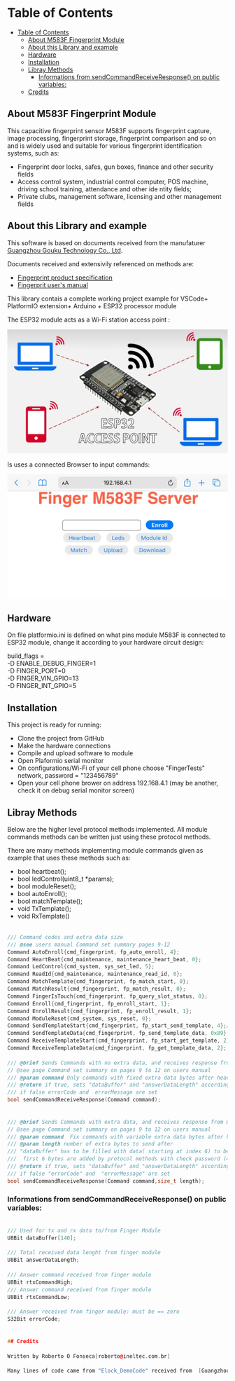# Table of Contents

- [Table of Contents](#table-of-contents)
  - [About M583F Fingerprint Module](#about-m583f-fingerprint-module)
  - [About this Library and example](#about-this-library-and-example)
  - [Hardware](#hardware)
  - [Installation](#installation)
  - [Libray Methods](#libray-methods)
    - [Informations from sendCommandReceiveResponse() on public variables:](#informations-from-sendcommandreceiveresponse-on-public-variables)
  - [Credits](#credits)

## About M583F Fingerprint Module

This capacitive fingerprint sensor M583F supports fingerprint capture, image processing, fingerprint storage, fingerprint comparison and so on and  is widely used and suitable for various fingerprint identification systems, such as:

* Fingerprint door locks, safes, gun boxes, finance and other security fields
* Access control system, industrial control computer, POS machine, driving school
training, attendance and other ide ntity fields;
* Private clubs, management software, licensing and other management fields

## About this Library and example

This software is based on documents received from the manufaturer [Guangzhou Gouku Technology Co., Ltd](https://gocool.en.alibaba.com/company_profile.html?spm=a2700.details.0.0.6c8b5b8emXWpxZ).

Documents received and extensivily referenced on methods are:

* [Fingerprint product specification](assets/M583F-Gouku.pdf)
* [Fingerprit user's manual](assets/user's%20manual_Gouku.pdf)

This library contais a complete working project example for VSCode+ PlatformIO extension+ Arduino + ESP32 processor module

The ESP32 module acts as a Wi-Fi station access point :

![access point](assets/ESP32-access-point.webp)

Is uses a connected Browser to input commands:

![Command Screen](assets/browserCommandScreen.jpeg)

## Hardware

On file platformio.ini is defined on what pins module M583F is connected to ESP32 module, change it according to your hardware circuit design:

build_flags = <br>
    -D ENABLE_DEBUG_FINGER=1 <br>
    -D FINGER_PORT=0 <br>
    -D FINGER_VIN_GPIO=13 <br>
    -D FINGER_INT_GPIO=5 <br>

## Installation

This project is ready for running:

* Clone the project from GitHub
* Make the hardware connections
* Compile and upload software to module
* Open Plaformio serial monitor
* On configurations/Wi-Fi of your cell phone choose "FingerTests" network, password = "123456789"
* Open your cell phone brower on address 192.168.4.1 (may be another, check it on debug serial monitor screen)

## Libray Methods

Below are the higher level protocol methods implemented.
All module commands methods can be written just using these protocol methods.

There are many methods implementing module commands given as example that uses these methods such as:

* bool heartbeat();
* bool ledControl(uint8_t *params);
* bool moduleReset();
* bool autoEnroll();
* bool matchTemplate();
* void TxTemplate();
* void RxTemplate()

```C++

/// Command codes and extra data size
/// @see users manual Command set summary pages 9-12
Command AutoEnroll{cmd_fingerprint, fp_auto_enroll, 4};
Command HeartBeat{cmd_maintenance, maintenance_heart_beat, 0};
Command LedControl{cmd_system, sys_set_led, 5};
Command ReadId{cmd_maintenance, maintenance_read_id, 0};
Command MatchTemplate{cmd_fingerprint, fp_match_start, 0};
Command MatchResult{cmd_fingerprint, fp_match_result, 0};
Command FingerIsTouch{cmd_fingerprint, fp_query_slot_status, 0};
Command Enroll{cmd_fingerprint, fp_enroll_start, 1};
Command EnrollResult{cmd_fingerprint, fp_enroll_result, 1};
Command ModuleReset{cmd_system, sys_reset, 0};
Command SendTemplateStart{cmd_fingerprint, fp_start_send_template, 4};// @see users manual page 36
Command SendTemplateData{cmd_fingerprint, fp_send_template_data, 0x89}; //0x89 is the maximum to be sent at each packet
Command ReceiveTemplateStart{cmd_fingerprint, fp_start_get_template, 2}; // @see users manual page 38
Command ReceiveTemplateData{cmd_fingerprint, fp_get_template_data, 2}; 

/// @brief Sends Commands with no extra data, and receives response from module
// @see page Command set summary on pages 9 to 12 on users manual
/// @param command Only commands with fixed extra data bytes after header
/// @return if true, sets "dataBuffer" and "answerDataLength" according to received data
/// if false errorCode and  errorMessage are set
bool sendCommandReceiveResponse(Command command);


/// @brief Sends Commands with extra data, and receives response from module
// @see page Command set summary on pages 9 to 12 on users manual
/// @param command  Fix commands with variable extra data bytes after header(like 5.21 Fingerprint feature data download)
/// @param length number of extra bytes to send after
/// "dataBuffer" has to be filled with data( starting at index 6) to be sent 
///  first 6 bytes are added by protocol methods with check password (4)+ command(2) 
/// @return if true, sets "dataBuffer" and "answerDataLength" according to received data
/// if false "errorCode" and  "errorMessage" are set
bool sendCommandReceiveResponse(Command command,size_t length);
```

### Informations from sendCommandReceiveResponse() on public variables:

```C++

/// Used for tx and rx data to/from Finger Module
U8Bit dataBuffer[140];

/// Total received data lenght from finger module
U8Bit answerDataLength;

/// Answer command received from finger module
U8Bit rtxCommandHigh;
/// Answer command received from finger module
U8Bit rtxCommandLow;

/// Answer received from finger module: must be == zero
S32Bit errorCode;


## Credits

Written by Roberto O Fonseca[roberto@ineltec.com.br]

Many lines of code came from "Elock_DemoCode" received from  [Guangzhou Gouku Technology Co., Ltd](http://www.zyjjhome.com/), and other free code examples for Arduino and ESP32.

